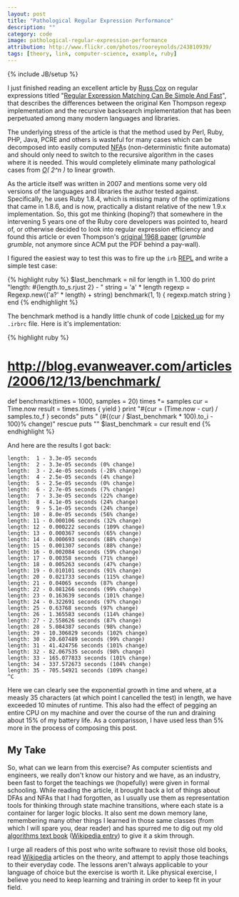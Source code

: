 ```yaml
---
layout: post
title: "Pathological Regular Expression Performance"
description: ""
category: code
image: pathological-regular-expression-performance
attribution: http://www.flickr.com/photos/rooreynolds/243810939/
tags: [theory, link, computer-science, example, ruby]
---
```

{% include JB/setup %}

I just finished reading an excellent article by [Russ Cox][] on regular expressions titled "[Regular
Expression Matching Can Be Simple And Fast][regexp]", that describes the differences between the
original Ken Thompson regexp implementation and the recursive backsearch implementation that has
been perpetuated among many modern languages and libraries.

[russ cox]: http://swtch.com/~rsc/
[regexp]: http://swtch.com/~rsc/regexp/regexp1.html

The underlying stress of the article is that the method used by Perl, Ruby, PHP, Java, PCRE and
others is wasteful for many cases which can be decomposed into easily computed [NFA][]s
(non-deterministic finite automata) and should only need to switch to the recursive algorithm in the
cases where it is needed. This would completely eliminate many pathological cases from
_[O][]( 2^n )_ to linear growth.

[nfa]: http://en.wikipedia.org/wiki/Nondeterministic_finite_automaton
[o]: http://en.wikipedia.org/wiki/Big_o_notation

As the article itself was written in 2007 and mentions some very old versions of the languages and
libraries the author tested against. Specifically, he uses Ruby 1.8.4, which is missing many of the
optimizations that came in 1.8.6, and is now, practically a distant relative of the new 1.9.x
implementation. So, this got me thinking (hoping?) that somewhere in the intervening 5 years one of
the Ruby core developers was pointed to, heard of, or otherwise decided to look into regular
expression efficiency and found this article or even Thompson's [original 1968 paper][thompson]
(_grumble grumble_, not anymore since ACM put the PDF behind a pay-wall).

I figured the easiest way to test this was to fire up the `irb` [REPL][] and write a simple test
case:

[thompson]: http://doi.acm.org/10.1145/363347.363387
[repl]: http://en.wikipedia.org/wiki/REPL

{% highlight ruby %}
$last_benchmark = nil
for length in 1..100 do
  print "length: #{length.to_s.rjust 2} - "
  string = 'a' * length
  regexp = Regexp.new(('a?' * length) + string)
  benchmark(1, 1) { regexp.match string }
end
{% endhighlight %}

The benchmark method is a handly little chunk of code [I picked up][bench] for my `.irbrc` file.
Here is it's implementation:

[bench]: http://blog.evanweaver.com/2006/12/13/benchmark/

{% highlight ruby %}
# http://blog.evanweaver.com/articles/2006/12/13/benchmark/
def benchmark(times = 1000, samples = 20)
  times *= samples
  cur = Time.now
  result = times.times { yield }
  print "#{cur = (Time.now - cur) / samples.to_f } seconds"
  puts " (#{(cur / $last_benchmark * 100).to_i - 100}% change)" rescue puts ""
  $last_benchmark = cur
  result
end
{% endhighlight %}

And here are the results I got back:

    length:  1 - 3.3e-05 seconds
    length:  2 - 3.3e-05 seconds (0% change)
    length:  3 - 2.4e-05 seconds (-28% change)
    length:  4 - 2.5e-05 seconds (4% change)
    length:  5 - 2.5e-05 seconds (0% change)
    length:  6 - 2.7e-05 seconds (7% change)
    length:  7 - 3.3e-05 seconds (22% change)
    length:  8 - 4.1e-05 seconds (24% change)
    length:  9 - 5.1e-05 seconds (24% change)
    length: 10 - 8.0e-05 seconds (56% change)
    length: 11 - 0.000106 seconds (32% change)
    length: 12 - 0.000222 seconds (109% change)
    length: 13 - 0.000367 seconds (65% change)
    length: 14 - 0.000693 seconds (88% change)
    length: 15 - 0.001307 seconds (88% change)
    length: 16 - 0.002084 seconds (59% change)
    length: 17 - 0.00358 seconds (71% change)
    length: 18 - 0.005263 seconds (47% change)
    length: 19 - 0.010101 seconds (91% change)
    length: 20 - 0.021733 seconds (115% change)
    length: 21 - 0.04065 seconds (87% change)
    length: 22 - 0.081266 seconds (99% change)
    length: 23 - 0.163639 seconds (101% change)
    length: 24 - 0.322691 seconds (97% change)
    length: 25 - 0.63768 seconds (97% change)
    length: 26 - 1.365583 seconds (114% change)
    length: 27 - 2.558626 seconds (87% change)
    length: 28 - 5.084387 seconds (98% change)
    length: 29 - 10.306829 seconds (102% change)
    length: 30 - 20.607489 seconds (99% change)
    length: 31 - 41.424756 seconds (101% change)
    length: 32 - 82.067535 seconds (98% change)
    length: 33 - 165.077833 seconds (101% change)
    length: 34 - 337.572673 seconds (104% change)
    length: 35 - 705.54921 seconds (109% change)
    ^C

Here we can clearly see the exponential growth in time and where, at a measly 35 characters (at
which point I cancelled the test) in length, we have exceeded 10 minutes of runtime. This also had
the effect of pegging an entire CPU on my machine and over the course of the run and draining about
15% of my battery life. As a comparisson, I have used less than 5% more in the process of composing
this post.

## My Take

So, what can we learn from this exercise? As computer scientists and engineers, we really don't know
our history and we have, as an industry, been fast to forget the teachings we (hopefully) were given
in formal schooling. While reading the article, it brought back a lot of things about DFAs and NFAs
that I had forgotten, as I usually use them as representation tools for thinking through state
machine transitions, where each state is a container for larger logic blocks. It also sent me down
memory lane, remembering many other things I learned in those same classes (from which I will spare
you, dear reader) and has spurred me to dig out my old [algorithms text book][textbook]
([Wikipedia entry][textbook-wiki]) to give it a skim through.

[textbook]: http://mitpress.mit.edu/books/introduction-algorithms
[textbook-wiki]: http://en.wikipedia.org/wiki/Introduction_to_Algorithms

I urge all readers of this post who write software to revisit those old books, read [Wikipedia][]
articles on the theory, and attempt to apply those teachings to their everyday code. The lessons
aren't always applicable to your language of choice but the exercise is worth it. Like physical
exercise, I believe you need to keep learning and training in order to keep fit in your field.

[wikipedia]: http://en.wikipedia.org/wiki/Portal:Computer_Science
